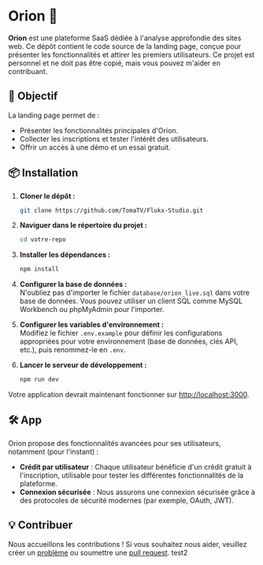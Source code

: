 # Orion 🚀  

**Orion** est une plateforme SaaS dédiée à l'analyse approfondie des sites web. Ce dépôt contient le code source de la landing page, conçue pour présenter les fonctionnalités et attirer les premiers utilisateurs. Ce projet est personnel et ne doit pas être copié, mais vous pouvez m'aider en contribuant.

## 🎯 Objectif  
La landing page permet de :  
- Présenter les fonctionnalités principales d'Orion.  
- Collecter les inscriptions et tester l'intérêt des utilisateurs.  
- Offrir un accès à une démo et un essai gratuit.  

## 📦 Installation

1. **Cloner le dépôt :**

    ```bash
    git clone https://github.com/TomaTV/Flukx-Studio.git
    ```

2. **Naviguer dans le répertoire du projet :**

    ```bash
    cd votre-repo
    ```

3. **Installer les dépendances :**

    ```bash
    npm install
    ```

4. **Configurer la base de données :**  
    N'oubliez pas d'importer le fichier `database/orion_live.sql` dans votre base de données. Vous pouvez utiliser un client SQL comme MySQL Workbench ou phpMyAdmin pour l'importer.

5. **Configurer les variables d'environnement :**  
    Modifiez le fichier `.env.example` pour définir les configurations appropriées pour votre environnement (base de données, clés API, etc.), puis renommez-le en `.env`.

6. **Lancer le serveur de développement :**

    ```bash
    npm run dev
    ```

Votre application devrait maintenant fonctionner sur [http://localhost:3000](http://localhost:3000).

## 🛠️ App

Orion propose des fonctionnalités avancées pour ses utilisateurs, notamment (pour l'instant) :

- **Crédit par utilisateur** : Chaque utilisateur bénéficie d'un crédit gratuit à l'inscription, utilisable pour tester les différentes fonctionnalités de la plateforme.
- **Connexion sécurisée** : Nous assurons une connexion sécurisée grâce à des protocoles de sécurité modernes (par exemple, OAuth, JWT).

## 💡 Contribuer

Nous accueillons les contributions ! Si vous souhaitez nous aider, veuillez créer un [problème](https://github.com/TomaTV/Orion-live/issues) ou soumettre une [pull request](https://github.com/TomaTV/Orion-live/pulls).
test2